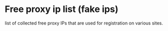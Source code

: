 # Free proxy ip list (fake ips)
list of collected free proxy IPs that are used for registration on various sites.